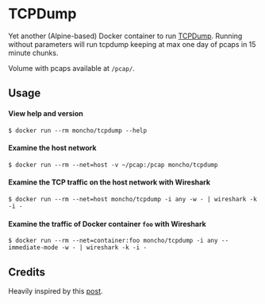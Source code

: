 TCPDump
=======

Yet another (Alpine-based) Docker container to run [TCPDump]. Running without parameters will run tcpdump keeping at max one day of pcaps in 15 minute chunks.

Volume with pcaps available at `/pcap/`.

Usage
-----

#### View help and version

    $ docker run --rm moncho/tcpdump --help

#### Examine the host network

    $ docker run --rm --net=host -v ~/pcap:/pcap moncho/tcpdump

#### Examine the TCP traffic on the host network with Wireshark

    $ docker run --rm --net=host moncho/tcpdump -i any -w - | wireshark -k -i -

#### Examine the traffic of Docker container `foo` with Wireshark

    $ docker run --rm --net=container:foo moncho/tcpdump -i any --immediate-mode -w - | wireshark -k -i -


## Credits

Heavily inspired by this [post](http://jerrygamblin.com/2016/05/28/a-docker-container-to-capture-all-traffic-from-host/).


[TCPDump]: http://www.tcpdump.org/
